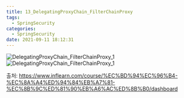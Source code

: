 ```yaml
---
title: 13_DelegatingProxyChain_FilterChainProxy
tags:
  - SpringSecurity
categories:
  - SpringSecurity
date: 2021-09-11 18:12:31
---
```


![DelegatingProxyChain_FilterChainProxy_1](/review_img/DelegatingProxyChain_FilterChainProxy_14/1.PNG)
![DelegatingProxyChain_FilterChainProxy_1](/review_img/DelegatingProxyChain_FilterChainProxy_14/2.PNG)


출처: https://www.inflearn.com/course/%EC%BD%94%EC%96%B4-%EC%8A%A4%ED%94%84%EB%A7%81-%EC%8B%9C%ED%81%90%EB%A6%AC%ED%8B%B0/dashboard

